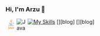 ### Hi, I'm Arzu 👋
[![My Skills](https://skills.thijs.gg/icons?i=java,cs,android&theme=light)](https://skills.thijs.gg)
[<img align="left" alt="Java" width="30px" src="https://raw.githubusercontent.com/github/explore/80688e429a7d4ef2fca1e82350fe8e3517d3494d/topics/java/java.png" />][blog]
[<img align="left" alt="Java" width="30px" src="https://user-images.githubusercontent.com/98702795/187776699-0dc68961-2e5c-420b-bd27-420cfe76e5ec.png" />][blog]


<!--
**arzudabaniyasti/arzudabaniyasti** is a ✨ _special_ ✨ repository because its `README.md` (this file) appears on your GitHub profile.

Here are some ideas to get you started:

- 🔭 I’m currently working on ...
- 🌱 I’m currently learning ...
- 👯 I’m looking to collaborate on ...
- 🤔 I’m looking for help with ...
- 💬 Ask me about ...
- 📫 How to reach me: ...
- 😄 Pronouns: ...
- ⚡ Fun fact: ...
-->

